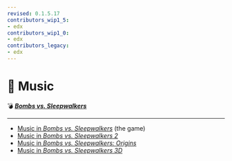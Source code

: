 ```yaml
---
revised: 0.1.5.17
contributors_wip1_5:
- edx
contributors_wip1_0:
- edx
contributors_legacy:
- edx
---
```


# 📁 Music

💣 ***[Bombs vs. Sleepwalkers][home]***

****

- [Music in *Bombs vs. Sleepwalkers*][music_bvs1] (the game)
- [Music in *Bombs vs. Sleepwalkers 2*][music_bvs2]
- [Music in *Bombs vs. Sleepwalkers: Origins*][music_bvso]
- [Music in *Bombs vs. Sleepwalkers 3D*][music_bvs3d]

[home]: /README.md
[music_bvs1]: /music/bvs1/readme.md
[music_bvs2]: /music/bvs2/readme.md
[music_bvso]: /music/bvso/readme.md
[music_bvs3d]: /music/bvs3d/readme.md
